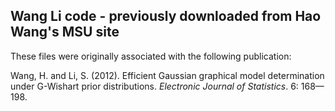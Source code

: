 ## Wang Li code - previously downloaded from Hao Wang's MSU site

These files were originally associated with the following publication: 

Wang, H. and Li, S. (2012). Efficient Gaussian graphical model determination
under G-Wishart prior distributions. *Electronic Journal of Statistics*.
6: 168—198.
